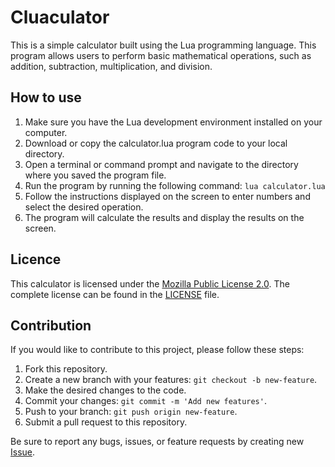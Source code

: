 # Cluaculator

This is a simple calculator built using the Lua programming language. This program allows users to perform basic mathematical operations, such as addition, subtraction, multiplication, and division.

## How to use

1. Make sure you have the Lua development environment installed on your computer.
2. Download or copy the calculator.lua program code to your local directory.
3. Open a terminal or command prompt and navigate to the directory where you saved the program file.
4. Run the program by running the following command: `lua calculator.lua`
5. Follow the instructions displayed on the screen to enter numbers and select the desired operation.
6. The program will calculate the results and display the results on the screen.

## Licence

This calculator is licensed under the [Mozilla Public License 2.0](LICENSE). The complete license can be found in the [LICENSE](LICENSE) file.

## Contribution

If you would like to contribute to this project, please follow these steps:

1. Fork this repository.
2. Create a new branch with your features: `git checkout -b new-feature`.
3. Make the desired changes to the code.
4. Commit your changes: `git commit -m 'Add new features'`.
5. Push to your branch: `git push origin new-feature`.
6. Submit a pull request to this repository.

Be sure to report any bugs, issues, or feature requests by creating new [Issue](https://github.com/gilarc/cluaculator/issues).
